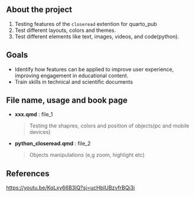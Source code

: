 ## About the project

1. Testing features of the `closeread` extention for quarto_pub
2. Test different layouts, colors and themes.
3. Test different elements like text, images, videos, and code(python).

## Goals 
- Identify how features can be applied to improve user experience, improving engagement in educational content.
- Train skills in technical and scientific documents

## File name, usage and book page
    
- **xxx.qmd** : file_1
  > Testing the shapres, colors and position of objects(pc and mobile devices)

- **python_closeread.qmd** : file_2
  > Objects manipulations (e,g zoom, highlight etc)


References
-----
https://youtu.be/KqLxy66B3lQ?si=ucHbIUBzvfrBQi3i
